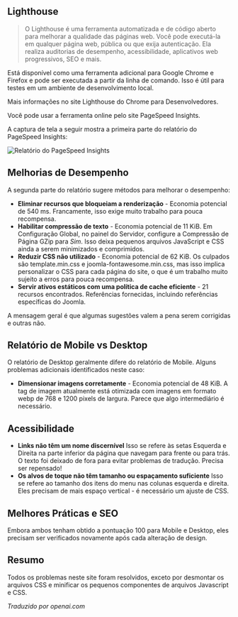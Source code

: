 <!-- Filename: jdocmanual?manual=user&heading=performance&filename=page-analysis.md / Display title: Análise da Página -->

## Lighthouse

> O Lighthouse é uma ferramenta automatizada e de código aberto para melhorar a qualidade das páginas web. Você pode executá-la em qualquer página web, pública ou que exija autenticação. Ela realiza auditorias de desempenho, acessibilidade, aplicativos web progressivos, SEO e mais.

Está disponível como uma ferramenta adicional para Google Chrome e Firefox e pode ser executada a partir da linha de comando. Isso é útil para testes em um ambiente de desenvolvimento local.

Mais informações no site Lighthouse do Chrome para Desenvolvedores.

Você pode usar a ferramenta online pelo site PageSpeed Insights.

A captura de tela a seguir mostra a primeira parte do relatório do PageSpeed Insights:

![Relatório do PageSpeed Insights](../../../en/images/performance/performance-pagespeed-insights.png)

## Melhorias de Desempenho

A segunda parte do relatório sugere métodos para melhorar o desempenho:

* **Eliminar recursos que bloqueiam a renderização** - Economia potencial de 540 ms. Francamente, isso exige muito trabalho para pouca recompensa.
* **Habilitar compressão de texto** - Economia potencial de 11 KiB. Em Configuração Global, no painel do Servidor, configure a Compressão de Página GZip para *Sim*. Isso deixa pequenos arquivos JavaScript e CSS ainda a serem minimizados e comprimidos.
* **Reduzir CSS não utilizado** - Economia potencial de 62 KiB. Os culpados são template.min.css e joomla-fontawesome.min.css, mas isso implica personalizar o CSS para cada página do site, o que é um trabalho muito sujeito a erros para pouca recompensa.
* **Servir ativos estáticos com uma política de cache eficiente** - 21 recursos encontrados. Referências fornecidas, incluindo referências específicas do Joomla.

A mensagem geral é que algumas sugestões valem a pena serem corrigidas e outras não.

## Relatório de Mobile vs Desktop

O relatório de Desktop geralmente difere do relatório de Mobile. Alguns problemas adicionais identificados neste caso:

* **Dimensionar imagens corretamente** - Economia potencial de 48 KiB. A tag de imagem atualmente está otimizada com imagens em formato webp de 768 e 1200 pixels de largura. Parece que algo intermediário é necessário.

## Acessibilidade

* **Links não têm um nome discernível** Isso se refere às setas Esquerda e Direita na parte inferior da página que navegam para frente ou para trás. O texto foi deixado de fora para evitar problemas de tradução. Precisa ser repensado!
* **Os alvos de toque não têm tamanho ou espaçamento suficiente** Isso se refere ao tamanho dos itens do menu nas colunas esquerda e direita. Eles precisam de mais espaço vertical - é necessário um ajuste de CSS.

## Melhores Práticas e SEO

Embora ambos tenham obtido a pontuação 100 para Mobile e Desktop, eles precisam ser verificados novamente após cada alteração de design.

## Resumo

Todos os problemas neste site foram resolvidos, exceto por desmontar os arquivos CSS e minificar os pequenos componentes de arquivos Javascript e CSS.

*Traduzido por openai.com*  

